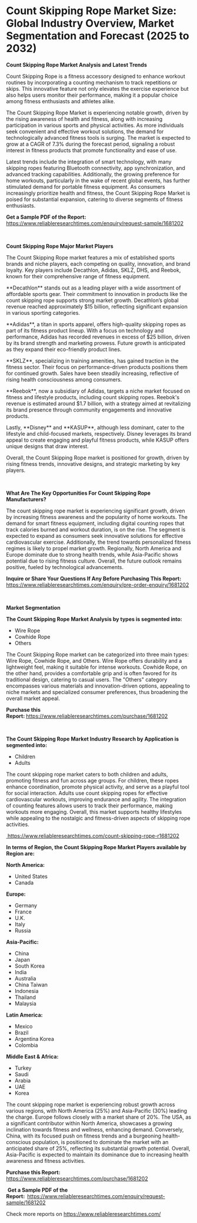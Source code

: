<p><h1>Count Skipping Rope Market Size: Global Industry Overview, Market Segmentation and Forecast (2025 to 2032)</h1></p><p><strong>Count Skipping Rope Market Analysis and Latest Trends</strong></p>
<p><p>Count Skipping Rope is a fitness accessory designed to enhance workout routines by incorporating a counting mechanism to track repetitions or skips. This innovative feature not only elevates the exercise experience but also helps users monitor their performance, making it a popular choice among fitness enthusiasts and athletes alike.</p><p>The Count Skipping Rope Market is experiencing notable growth, driven by the rising awareness of health and fitness, along with increasing participation in various sports and physical activities. As more individuals seek convenient and effective workout solutions, the demand for technologically advanced fitness tools is surging. The market is expected to grow at a CAGR of 7.3% during the forecast period, signaling a robust interest in fitness products that promote functionality and ease of use.</p><p>Latest trends include the integration of smart technology, with many skipping ropes featuring Bluetooth connectivity, app synchronization, and advanced tracking capabilities. Additionally, the growing preference for home workouts, particularly in the wake of recent global events, has further stimulated demand for portable fitness equipment. As consumers increasingly prioritize health and fitness, the Count Skipping Rope Market is poised for substantial expansion, catering to diverse segments of fitness enthusiasts.</p></p>
<p><strong>Get a Sample PDF of the Report:&nbsp;</strong> <a href="https://www.reliableresearchtimes.com/enquiry/request-sample/1681202?utm_campaign=2381&utm_medium=2&utm_source=Github&utm_content=ia&utm_term=08022025&utm_id=count-skipping-rope">https://www.reliableresearchtimes.com/enquiry/request-sample/1681202</a></p>
<p>&nbsp;</p>
<p><strong>Count Skipping Rope Major Market Players</strong></p>
<p><p>The Count Skipping Rope market features a mix of established sports brands and niche players, each competing on quality, innovation, and brand loyalty. Key players include Decathlon, Adidas, SKLZ, DHS, and Reebok, known for their comprehensive range of fitness equipment.</p><p>**Decathlon** stands out as a leading player with a wide assortment of affordable sports gear. Their commitment to innovation in products like the count skipping rope supports strong market growth. Decathlon’s global revenue reached approximately $15 billion, reflecting significant expansion in various sporting categories.</p><p>**Adidas**, a titan in sports apparel, offers high-quality skipping ropes as part of its fitness product lineup. With a focus on technology and performance, Adidas has recorded revenues in excess of $25 billion, driven by its brand strength and marketing prowess. Future growth is anticipated as they expand their eco-friendly product lines.</p><p>**SKLZ**, specializing in training amenities, has gained traction in the fitness sector. Their focus on performance-driven products positions them for continued growth. Sales have been steadily increasing, reflective of rising health consciousness among consumers.</p><p>**Reebok**, now a subsidiary of Adidas, targets a niche market focused on fitness and lifestyle products, including count skipping ropes. Reebok's revenue is estimated around $1.7 billion, with a strategy aimed at revitalizing its brand presence through community engagements and innovative products.</p><p>Lastly, **Disney** and **KASUP**, although less dominant, cater to the lifestyle and child-focused markets, respectively. Disney leverages its brand appeal to create engaging and playful fitness products, while KASUP offers unique designs that draw interest.</p><p>Overall, the Count Skipping Rope market is positioned for growth, driven by rising fitness trends, innovative designs, and strategic marketing by key players.</p></p>
<p>&nbsp;</p>
<p><strong>What Are The Key Opportunities For Count Skipping Rope Manufacturers?</strong></p>
<p><p>The count skipping rope market is experiencing significant growth, driven by increasing fitness awareness and the popularity of home workouts. The demand for smart fitness equipment, including digital counting ropes that track calories burned and workout duration, is on the rise. The segment is expected to expand as consumers seek innovative solutions for effective cardiovascular exercise. Additionally, the trend towards personalized fitness regimes is likely to propel market growth. Regionally, North America and Europe dominate due to strong health trends, while Asia-Pacific shows potential due to rising fitness culture. Overall, the future outlook remains positive, fueled by technological advancements.</p></p>
<p><strong>Inquire or Share Your Questions If Any Before Purchasing This Report:</strong> <a href="https://www.reliableresearchtimes.com/enquiry/pre-order-enquiry/1681202?utm_campaign=2381&utm_medium=2&utm_source=Github&utm_content=ia&utm_term=08022025&utm_id=count-skipping-rope">https://www.reliableresearchtimes.com/enquiry/pre-order-enquiry/1681202</a></p>
<p>&nbsp;</p>
<p><strong>Market Segmentation</strong></p>
<p><strong>The Count Skipping Rope Market Analysis by types is segmented into:</strong></p>
<p><ul><li>Wire Rope</li><li>Cowhide Rope</li><li>Others</li></ul></p>
<p><p>The Count Skipping Rope market can be categorized into three main types: Wire Rope, Cowhide Rope, and Others. Wire Rope offers durability and a lightweight feel, making it suitable for intense workouts. Cowhide Rope, on the other hand, provides a comfortable grip and is often favored for its traditional design, catering to casual users. The "Others" category encompasses various materials and innovation-driven options, appealing to niche markets and specialized consumer preferences, thus broadening the overall market appeal.</p></p>
<p><strong>Purchase this Report:&nbsp;</strong><a href="https://www.reliableresearchtimes.com/purchase/1681202?utm_campaign=2381&utm_medium=2&utm_source=Github&utm_content=ia&utm_term=08022025&utm_id=count-skipping-rope">https://www.reliableresearchtimes.com/purchase/1681202</a></p>
<p>&nbsp;</p>
<p><strong>The Count Skipping Rope Market Industry Research by Application is segmented into:</strong></p>
<p><ul><li>Children</li><li>Adults</li></ul></p>
<p><p>The count skipping rope market caters to both children and adults, promoting fitness and fun across age groups. For children, these ropes enhance coordination, promote physical activity, and serve as a playful tool for social interaction. Adults use count skipping ropes for effective cardiovascular workouts, improving endurance and agility. The integration of counting features allows users to track their performance, making workouts more engaging. Overall, this market supports healthy lifestyles while appealing to the nostalgic and fitness-driven aspects of skipping rope activities.</p></p>
<p><a href="https://www.reliableresearchtimes.com/count-skipping-rope-r1681202?utm_campaign=2381&utm_medium=2&utm_source=Github&utm_content=ia&utm_term=08022025&utm_id=count-skipping-rope">&nbsp;https://www.reliableresearchtimes.com/count-skipping-rope-r1681202</a></p>
<p><strong>In terms of Region, the Count Skipping Rope Market Players available by Region are:</strong></p>
<p>
    <p> <strong> North America: </strong>
        <ul>
            <li>United States</li>
            <li>Canada</li>
        </ul>
        </p> 
    <p> <strong> Europe: </strong>
        <ul>
            <li>Germany</li>
            <li>France</li>
            <li>U.K.</li>
            <li>Italy</li>
            <li>Russia</li>
        </ul>
        </p> 
    <p> <strong> Asia-Pacific: </strong>
        <ul>
            <li>China</li>
            <li>Japan</li>
            <li>South Korea</li>
            <li>India</li>
            <li>Australia</li>
            <li>China Taiwan</li>
            <li>Indonesia</li>
            <li>Thailand</li>
            <li>Malaysia</li>
        </ul>
        </p> 
    <p> <strong> Latin America: </strong>
        <ul>
            <li>Mexico</li>
            <li>Brazil</li>
            <li>Argentina Korea</li>
            <li>Colombia</li>
        </ul>
        </p> 
    <p> <strong> Middle East & Africa: </strong>
        <ul>
            <li>Turkey</li>
            <li>Saudi</li>
            <li>Arabia</li>
            <li>UAE</li>
            <li>Korea</li>
        </ul>
    </p>
    </p>
<p><p>The count skipping rope market is experiencing robust growth across various regions, with North America (25%) and Asia-Pacific (30%) leading the charge. Europe follows closely with a market share of 20%. The USA, as a significant contributor within North America, showcases a growing inclination towards fitness and wellness, enhancing demand. Conversely, China, with its focused push on fitness trends and a burgeoning health-conscious population, is positioned to dominate the market with an anticipated share of 25%, reflecting its substantial growth potential. Overall, Asia-Pacific is expected to maintain its dominance due to increasing health awareness and fitness activities.</p></p>
<p><strong>Purchase this Report: </strong><a href="https://www.reliableresearchtimes.com/purchase/1681202?utm_campaign=2381&utm_medium=2&utm_source=Github&utm_content=ia&utm_term=08022025&utm_id=count-skipping-rope">https://www.reliableresearchtimes.com/purchase/1681202</a></p>
<p>&nbsp;<strong>Get a Sample PDF of the Report:&nbsp;&nbsp;</strong><a href="https://www.reliableresearchtimes.com/enquiry/request-sample/1681202?utm_campaign=2381&utm_medium=2&utm_source=Github&utm_content=ia&utm_term=08022025&utm_id=count-skipping-rope">https://www.reliableresearchtimes.com/enquiry/request-sample/1681202</a></p>
<p><strong></strong></p>
<p>Check more reports on <a href="https://www.reliableresearchtimes.com/?utm_campaign=2381&utm_medium=2&utm_source=Github&utm_content=ia&utm_term=08022025&utm_id=count-skipping-rope">https://www.reliableresearchtimes.com/</a></p>